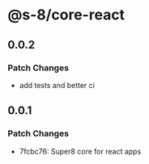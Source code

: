 # @s-8/core-react

## 0.0.2

### Patch Changes

- add tests and better ci

## 0.0.1

### Patch Changes

- 7fcbc76: Super8 core for react apps
